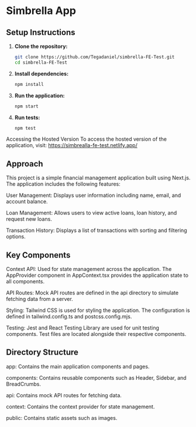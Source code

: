 # Simbrella App

## Setup Instructions

1. **Clone the repository:**

   ```sh
   git clone https://github.com/Tegadaniel/simbrella-FE-Test.git
   cd simbrella-FE-Test
   ```

2. **Install dependencies:**

   ```sh
   npm install
   ```

3. **Run the application:**

   ```sh
   npm start
   ```

4. **Run tests:**
   ```sh
   npm test
   ```

Accessing the Hosted Version
To access the hosted version of the application, visit: https://simbrealla-fe-test.netlify.app/

## Approach

This project is a simple financial management application built using Next.js. The application includes the following features:

User Management: Displays user information including name, email, and account balance.

Loan Management: Allows users to view active loans, loan history, and request new loans.

Transaction History: Displays a list of transactions with sorting and filtering options.

## Key Components

Context API: Used for state management across the application. The AppProvider component in AppContext.tsx provides the application state to all components.

API Routes: Mock API routes are defined in the api directory to simulate fetching data from a server.

Styling: Tailwind CSS is used for styling the application. The configuration is defined in tailwind.config.ts and postcss.config.mjs.

Testing: Jest and React Testing Library are used for unit testing components. Test files are located alongside their respective components.

## Directory Structure

app: Contains the main application components and pages.

components: Contains reusable components such as Header, Sidebar, and BreadCrumbs.

api: Contains mock API routes for fetching data.

context: Contains the context provider for state management.

public: Contains static assets such as images.
